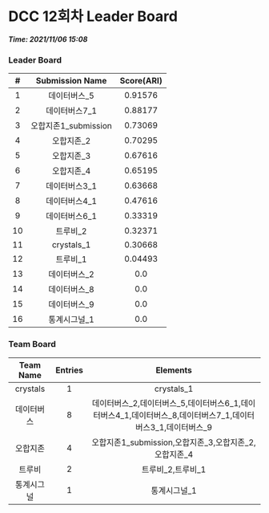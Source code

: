 # DCC 12회차 Leader Board
***Time: 2021/11/06 15:08***

### Leader Board

|#|Submission Name|Score(ARI)|
|:---:|:---:|:---:|
|1|데이터버스_5|0.91576|
|2|데이터버스7_1|0.88177|
|3|오합지존1_submission|0.73069|
|4|오합지존_2|0.70295|
|5|오합지존_3|0.67616|
|6|오합지존_4|0.65195|
|7|데이터버스3_1|0.63668|
|8|데이터버스4_1|0.47616|
|9|데이터버스6_1|0.33319|
|10|트루비_2|0.32371|
|11|crystals_1|0.30668|
|12|트루비_1|0.04493|
|13|데이터버스_2|0.0|
|14|데이터버스_8|0.0|
|15|데이터버스_9|0.0|
|16|통계시그널_1|0.0|

### Team Board

|Team Name|Entries|Elements|
|:---:|:---:|:---:|
|crystals|1|crystals_1|
|데이터버스|8|데이터버스_2,데이터버스_5,데이터버스6_1,데이터버스4_1,데이터버스_8,데이터버스7_1,데이터버스3_1,데이터버스_9|
|오합지존|4|오합지존1_submission,오합지존_3,오합지존_2,오합지존_4|
|트루비|2|트루비_2,트루비_1|
|통계시그널|1|통계시그널_1|
